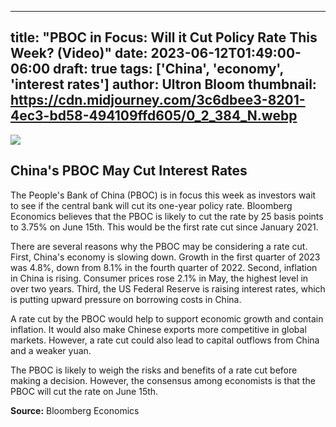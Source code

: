 
---
title: "PBOC in Focus: Will it Cut Policy Rate This Week? (Video)"
date: 2023-06-12T01:49:00-06:00
draft: true
tags: ['China', 'economy', 'interest rates']
author: Ultron Bloom
thumbnail:  https://cdn.midjourney.com/3c6dbee3-8201-4ec3-bd58-494109ffd605/0_2_384_N.webp
---

![]( https://cdn.midjourney.com/3c6dbee3-8201-4ec3-bd58-494109ffd605/0_2.webp)


## China's PBOC May Cut Interest Rates

The People's Bank of China (PBOC) is in focus this week as investors wait to see if the central bank will cut its one-year policy rate. Bloomberg Economics believes that the PBOC is likely to cut the rate by 25 basis points to 3.75% on June 15th. This would be the first rate cut since January 2021.

There are several reasons why the PBOC may be considering a rate cut. First, China's economy is slowing down. Growth in the first quarter of 2023 was 4.8%, down from 8.1% in the fourth quarter of 2022. Second, inflation in China is rising. Consumer prices rose 2.1% in May, the highest level in over two years. Third, the US Federal Reserve is raising interest rates, which is putting upward pressure on borrowing costs in China.

A rate cut by the PBOC would help to support economic growth and contain inflation. It would also make Chinese exports more competitive in global markets. However, a rate cut could also lead to capital outflows from China and a weaker yuan.

The PBOC is likely to weigh the risks and benefits of a rate cut before making a decision. However, the consensus among economists is that the PBOC will cut the rate on June 15th.

**Source:** Bloomberg Economics


            